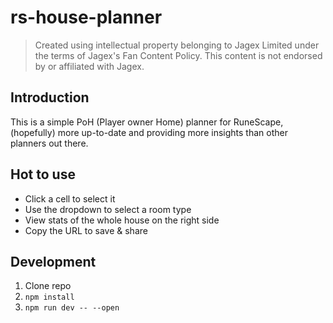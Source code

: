 # rs-house-planner

> Created using intellectual property belonging to Jagex Limited under the terms of Jagex's Fan Content Policy. This content is not endorsed by or affiliated with Jagex.  

## Introduction

This is a simple PoH (Player owner Home) planner for RuneScape, (hopefully) more up-to-date and providing more insights than other planners out there.

## Hot to use

- Click a cell to select it
- Use the dropdown to select a room type
- View stats of the whole house on the right side
- Copy the URL to save & share

## Development

1. Clone repo
1. `npm install`
1. `npm run dev -- --open`
